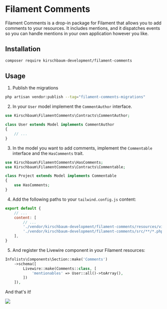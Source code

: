 # Filament Comments

Filament Comments is a drop-in package for Filament that allows you to add comments to your resources. It includes mentions, and it dispatches events so you can handle mentions in your own application however you like.

## Installation

```bash
composer require kirschbaum-development/filament-comments
```

## Usage

1. Publish the migrations

```bash
php artisan vendor:publish --tag="filament-comments-migrations"
```

2. In your `User` model implement the `CommentAuthor` interface.

```php
use Kirschbaum\FilamentComments\Contracts\CommentAuthor;

class User extends Model implements CommentAuthor
{
    // ...
}
```

3. In the model you want to add comments, implement the `Commentable` interface and the `HasComments` trait.

```php
use Kirschbaum\FilamentComments\HasComments;
use Kirschbaum\FilamentComments\Contracts\Commentable;

class Project extends Model implements Commentable
{
    use HasComments;
}
```

4. Add the following paths to your `tailwind.config.js` content:

```js
export default {
    // ...
    content: [
        // ...
        './vendor/kirschbaum-development/filament-comments/resources/views/**/*.blade.php',
        './vendor/kirschbaum-development/filament-comments/src/**/*.php',
    ],
}
```

5. And register the Livewire component in your Filament resources:

```php
Infolists\Components\Section::make('Comments')
    ->schema([
        Livewire::make(Comments::class, [
            'mentionables' => User::all()->toArray(),
        ])
    ]),
```

And that's it!

![](screenshots/comments.png)
